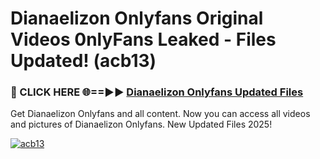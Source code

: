 # Dianaelizon Onlyfans Original Videos 0nlyFans Leaked - Files Updated! (acb13)

<h3>🔴 CLICK HERE 🌐==►► <a href="https://tinyurl.com/ehrbuxhb" rel="nofollow">Dianaelizon Onlyfans Updated Files</a></h3>

Get Dianaelizon Onlyfans and all content. Now you can access all videos and pictures of Dianaelizon Onlyfans. New Updated Files 2025!

[![acb13](https://i.imgur.com/lVYEuWS.gif)](https://tinyurl.com/ehrbuxhb)
